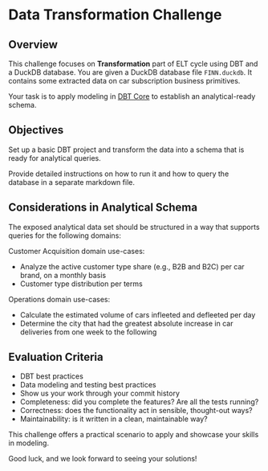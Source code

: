 # Data Transformation Challenge

## Overview
This challenge focuses on **Transformation** part of ELT cycle using DBT and a DuckDB database. 
You are given a DuckDB database file `FINN.duckdb`. It contains some extracted data on car subscription business primitives. 

Your task is to apply modeling in [DBT Core](https://github.com/dbt-labs/dbt-core) to establish an analytical-ready schema.

## Objectives
Set up a basic DBT project and transform the data into a schema that is ready for analytical queries.

Provide detailed instructions on how to run it and how to query the database in a separate markdown file.

## Considerations in Analytical Schema
The exposed analytical data set should be structured in a way that supports queries for the following domains:

Customer Acquisition domain use-cases:
- Analyze the active customer type share (e.g., B2B and B2C) per car brand, on a monthly basis
- Customer type distribution per terms

Operations domain use-cases:
- Calculate the estimated volume of cars infleeted and defleeted per day
- Determine the city that had the greatest absolute increase in car deliveries from one week to the following

## Evaluation Criteria
- DBT best practices
- Data modeling and testing best practices
- Show us your work through your commit history
- Completeness: did you complete the features? Are all the tests running?
- Correctness: does the functionality act in sensible, thought-out ways?
- Maintainability: is it written in a clean, maintainable way?

This challenge offers a practical scenario to apply and showcase your skills in modeling. 

Good luck, and we look forward to seeing your solutions!